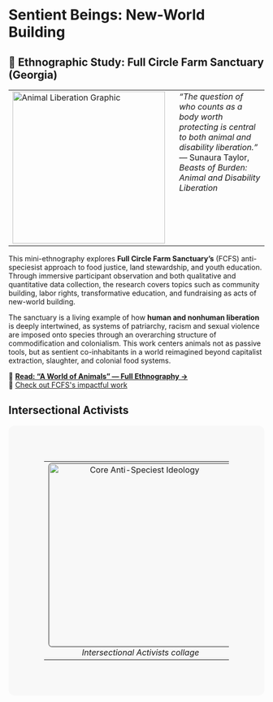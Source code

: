 # Sentient Beings: New-World Building

## 🐖 Ethnographic Study: Full Circle Farm Sanctuary (Georgia)
<table>
  <tr>
    <td>
      <img src="https://github.com/user-attachments/assets/5a2dd4ec-9249-499c-93ac-eb7cc72f2c84" alt="Animal Liberation Graphic" width="300"/>
    </td>
    <td style="vertical-align: top; padding-left: 20px;">
      <em>“The question of who counts as a body worth protecting is central to both animal and disability liberation.”</em><br>
      — Sunaura Taylor, <i>Beasts of Burden: Animal and Disability Liberation</i>
    </td>
  </tr>
</table>

This mini-ethnography explores **Full Circle Farm Sanctuary’s** (FCFS) anti-speciesist approach to food justice, land stewardship, and youth education. Through immersive participant observation and both qualitative and quantitative data collection, the research covers topics such as community building, labor rights, transformative education, and fundraising as acts of new-world building.

The sanctuary is a living example of how **human and nonhuman liberation** is deeply intertwined, as systems of patriarchy, racism and sexual violence are imposed onto species through an overarching structure of commodification and colonialism. This work centers animals not as passive tools, but as sentient co-inhabitants in a world reimagined beyond capitalist extraction, slaughter, and colonial food systems.


📄 **[Read: “A World of Animals” — Full Ethnography →](https://github.com/user-attachments/files/20747010/Bakhtawar.Kiani_.Mini-Ethnography.Final.pdf)**  
📝 [Check out FCFS's impactful work](./https://www.fullcirclefarmsanctuary.org/)

##  Intersectional Activists
<div style="background-color: #f8f8f8; padding: 70px; border-radius: 12px;">

  <table style="margin: auto;">
    <tr>
      <td style="padding-right: 300px; text-align: center;">
        <img src="https://github.com/user-attachments/assets/df28d3b4-0cbe-4169-816c-346f0032ffd1"
             alt="Core Anti-Speciest Ideology"
             width="360"
             style="border: 2px solid #999; border-radius: 8px;" /><br>
        <em>Intersectional Activists collage</em>
      </td>
      <td style="padding-left: 300px; text-align: center;">
        <img src="https://github.com/user-attachments/assets/c2f15605-001f-4f40-aeea-353e38898d32"
             alt="Alice Walker Animal Rights Quote"
             width="300"
             style="border: 2px solid #999; border-radius: 8px;" /><br>
        <em>Alice Walker on animal rights</em>
      </td>
    </tr>
  </table>
</div>


